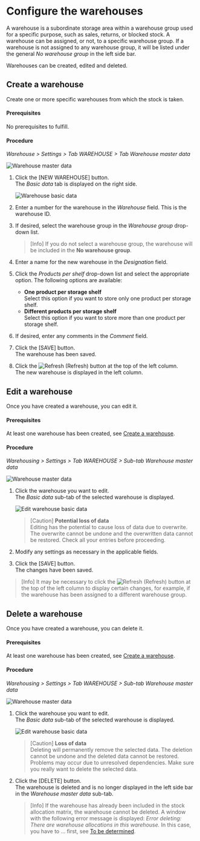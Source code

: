 # Configure the warehouses

A warehouse is a subordinate storage area within a warehouse group used for a specific purpose, such as sales, returns, or blocked stock. A warehouse can be assigned, or not, to a specific warehouse group. If a warehouse is not assigned to any warehouse group, it will be listed under the general *No warehouse group* in the left side bar. 

Warehouses can be created, edited and deleted.



## Create a warehouse

Create one or more specific warehouses from which the stock is taken.

#### Prerequisites

No prerequisites to fulfill.

#### Procedure

*Warehouse > Settings > Tab WAREHOUSE > Tab Warehouse master data*

![Warehouse master data](../../Assets/Screenshots/RetailSuiteWarehousing/Settings/Warehouse/WarehouseMasterData/WarehouseMasterData.png "[Warehouse master data]")

1. Click the [NEW WAREHOUSE] button.   
    The *Basic data* tab is displayed on the right side.

     ![Warehouse basic data](../../Assets/Screenshots/RetailSuiteWarehousing/Settings/Warehouse/WarehouseMasterData/WarehouseBasicData.png "[Warehouse basic data]")

2. Enter a number for the warehouse in the *Warehouse* field. This is the warehouse ID.

3. If desired, select the warehouse group in the *Warehouse group* drop-down list.  
    
    > [Info] If you do not select a warehouse group, the warehouse will be included in the **No warehouse group**.

[comment]: <> (C&CS Training: Heusels Sandbox hat eine zusätzliche Drop-down-Liste Lager-Typ. Trifft die noch zu? Elemente in der Liste: Kommisionierlager, Nachschubslager, Transferlager, Sperrlager)

4. Enter a name for the new warehouse in the *Designation* field.

5. Click the *Products per shelf* drop-down list and select the appropriate option. The following options are available:  
    - **One product per storage shelf**  
        Select this option if you want to store only one product per storage shelf.  
    - **Different products per storage shelf**   
        Select this option if you want to store more than one product per storage shelf.

[comment]: <> (Julian: Warehouse planning, Exclude from ordering -> Warehouse planing can be ignored, as it is no longer developed and has no effect. BUT check comment below from C&CS knowledge base!)

[comment]: <> (C&CS: *Exclude from ordering* drop-down list should be set to **No** to deactivate the purchasing process for this warehouse. The *Purchasing* module can calculate the suggested amount of a product that needs to be purchased from a supplier to replenish the stock level. If this option is activated, that is, set to **Yes**, the stock amount available in this warehouse will not be part of the calculation, that is, it will be ignored by the system.)

6. If desired, enter any comments in the *Comment* field.

7. Click the [SAVE] button.  
    The warehouse has been saved.
    
8. Click the ![Refresh](../../Assets/Icons/Refresh01.png "[Refresh Icon]") (Refresh) button at the top of the left column.   
    The new warehouse is displayed in the left column.



## Edit a warehouse

Once you have created a warehouse, you can edit it. 

#### Prerequisites

At least one warehouse has been created, see [Create a warehouse](#create-a-warehouse).

#### Procedure

*Warehousing > Settings > Tab WAREHOUSE > Sub-tab Warehouse master data*

![Warehouse master data](../../Assets/Screenshots/RetailSuiteWarehousing/Settings/Warehouse/WarehouseMasterData/WarehouseMasterData.png "[Warehouse master data]")

1. Click the warehouse you want to edit.  
    The *Basic data* sub-tab of the selected warehouse is displayed.

    ![Edit warehouse basic data](../../Assets/Screenshots/RetailSuiteWarehousing/Settings/Warehouse/WarehouseMasterData/EditWarehouseBasicData.png "[Edit warehouse basic data]")

    > [Caution] **Potential loss of data**   
    Editing has the potential to cause loss of data due to overwrite. The overwrite cannot be undone and the overwritten data cannot be restored. Check all your entries before proceeding.

2. Modify any settings as necessary in the applicable fields.  

3. Click the [SAVE] button.  
    The changes have been saved.

 > [Info] It may be necessary to click the ![Refresh](../../Assets/Icons/Refresh01.png "[Refresh Icon]") (Refresh) button at the top of the left column to display certain changes, for example, if the warehouse has been assigned to a different warehouse group.   
    


## Delete a warehouse

Once you have created a warehouse, you can delete it. 

#### Prerequisites

At least one warehouse has been created, see [Create a warehouse](#create-a-warehouse).

#### Procedure

*Warehousing > Settings > Tab WAREHOUSE > Sub-tab Warehouse master data*

![Warehouse master data](../../Assets/Screenshots/RetailSuiteWarehousing/Settings/Warehouse/WarehouseMasterData/WarehouseMasterData.png "[Warehouse master data]")

1. Click the warehouse you want to edit.  
    The *Basic data* sub-tab of the selected warehouse is displayed.

    ![Edit warehouse basic data](../../Assets/Screenshots/RetailSuiteWarehousing/Settings/Warehouse/WarehouseMasterData/EditWarehouseBasicData.png "[Edit warehouse basic data]")

    > [Caution] **Loss of data**  
        Deleting will permanently remove the selected data. The deletion cannot be undone and the deleted data cannot be restored. Problems may occur due to unresolved dependencies. Make sure you really want to delete the selected data.

2. Click the [DELETE] button.  
    The warehouse is deleted and is no longer displayed in the left side bar in the *Warehouse master data* sub-tab.
    
    > [Info] If the warehouse has already been included in the stock allocation matrix, the warehouse cannot be deleted. A window with the following error message is displayed: *Error deleting: There are warehouse allocations in this warehouse.* In this case, you have to ... first, see [To be determined](#to-be-determined).
